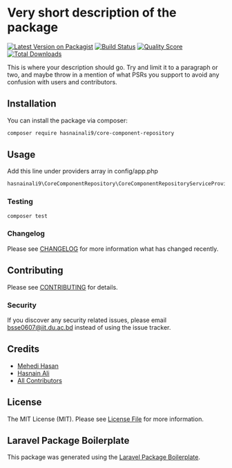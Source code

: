 # Very short description of the package

[![Latest Version on Packagist](https://img.shields.io/packagist/v/mehedi-iitdu/core-component-repository.svg?style=flat-square)](https://packagist.org/packages/mehedi-iitdu/core-component-repository)
[![Build Status](https://img.shields.io/travis/mehedi-iitdu/core-component-repository/master.svg?style=flat-square)](https://travis-ci.org/mehedi-iitdu/core-component-repository)
[![Quality Score](https://img.shields.io/scrutinizer/g/mehedi-iitdu/core-component-repository.svg?style=flat-square)](https://scrutinizer-ci.com/g/mehedi-iitdu/core-component-repository)
[![Total Downloads](https://img.shields.io/packagist/dt/mehedi-iitdu/core-component-repository.svg?style=flat-square)](https://packagist.org/packages/mehedi-iitdu/core-component-repository)

This is where your description should go. Try and limit it to a paragraph or two, and maybe throw in a mention of what PSRs you support to avoid any confusion with users and contributors.

## Installation

You can install the package via composer:

```bash
composer require hasnainali9/core-component-repository
```

## Usage
Add this line under providers array in config/app.php
``` php
hasnainali9\CoreComponentRepository\CoreComponentRepositoryServiceProvider::class
```

### Testing

``` bash
composer test
```

### Changelog

Please see [CHANGELOG](CHANGELOG.md) for more information what has changed recently.

## Contributing

Please see [CONTRIBUTING](CONTRIBUTING.md) for details.

### Security

If you discover any security related issues, please email bsse0607@iit.du.ac.bd instead of using the issue tracker.

## Credits

- [Mehedi Hasan](https://github.com/mehedi-iitdu)
- [Hasnain Ali](https://github.com/hasnainali9)
- [All Contributors](../../contributors)

## License

The MIT License (MIT). Please see [License File](LICENSE.md) for more information.

## Laravel Package Boilerplate

This package was generated using the [Laravel Package Boilerplate](https://laravelpackageboilerplate.com).
